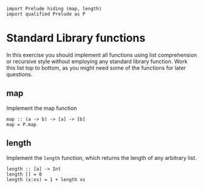 ```
import Prelude hiding (map, length)
import qualified Prelude as P
```

# Standard Library functions
In this exercise you should implement all functions using list comprehension or recursive style without employing any standard library function. Work this list top to bottom, as you might need some of the functions for later questions.

## map
Implement the map function
```
map :: (a -> b) -> [a] -> [b]
map = P.map
```

## length
Implement the `length` function, which returns the length of any arbitrary list.
```
length :: [a] -> Int
length [] = 0
length (x:xs) = 1 + length xs
```
